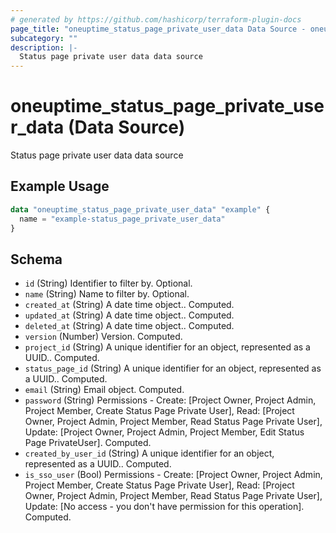 ```yaml
---
# generated by https://github.com/hashicorp/terraform-plugin-docs
page_title: "oneuptime_status_page_private_user_data Data Source - oneuptime"
subcategory: ""
description: |-
  Status page private user data data source
---
```


# oneuptime_status_page_private_user_data (Data Source)

Status page private user data data source

## Example Usage

```terraform
data "oneuptime_status_page_private_user_data" "example" {
  name = "example-status_page_private_user_data"
}
```

## Schema

- `id` (String) Identifier to filter by. Optional.
- `name` (String) Name to filter by. Optional.
- `created_at` (String) A date time object.. Computed.
- `updated_at` (String) A date time object.. Computed.
- `deleted_at` (String) A date time object.. Computed.
- `version` (Number) Version. Computed.
- `project_id` (String) A unique identifier for an object, represented as a UUID.. Computed.
- `status_page_id` (String) A unique identifier for an object, represented as a UUID.. Computed.
- `email` (String) Email object. Computed.
- `password` (String) Permissions - Create: [Project Owner, Project Admin, Project Member, Create Status Page Private User], Read: [Project Owner, Project Admin, Project Member, Read Status Page Private User], Update: [Project Owner, Project Admin, Project Member, Edit Status Page PrivateUser]. Computed.
- `created_by_user_id` (String) A unique identifier for an object, represented as a UUID.. Computed.
- `is_sso_user` (Bool) Permissions - Create: [Project Owner, Project Admin, Project Member, Create Status Page Private User], Read: [Project Owner, Project Admin, Project Member, Read Status Page Private User], Update: [No access - you don't have permission for this operation]. Computed.
